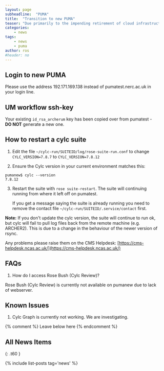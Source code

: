 ```yaml
---
layout: page
subheadline:  "PUMA"
title:  "Transition to new PUMA"
teaser: "Due primarily to the impending retirement of cloud infrastructure within JASMIN we are moving users to a new server called pumanew. Here you will find information on how to log in to the new server and restart any Rose/Cylc suites."
categories:
    - news
tags:
    - news
    - puma
author: ros
#header: no
---
```



## Login to new PUMA

Please use the address 192.171.169.138 instead of pumatest.nerc.ac.uk in your login line.

## UM workflow ssh-key

Your existing `id_rsa_archerum` key has been copied over from pumatest - **DO NOT** generate a new one.

## How to restart a cylc suite

1. Edit the file `~/cylc-run/SUITEID/log/rose-suite-run.conf` to change `CYLC_VERSION=7.8.7` to `CYLC_VERSION=7.8.12`

2. Ensure the Cylc version in your current environment matches this:
~~~
pumanew$ cylc --version
7.8.12
~~~

3. Restart the suite with `rose suite-restart`.  The suite will continuing running from where it left off on pumatest.

    If you get a message saying the suite is already running you need to remove the contact file `~/cylc-run/SUITEID/.service/contact` first.

**Note:** If you don't update the cylc version, the suite will continue to run ok, but cylc will fail to pull log files back from the remote machine (e.g. ARCHER2). This is due to a change in the behaviour of the newer version of rsync.

Any problems please raise them on the CMS Helpdesk: [https://cms-helpdesk.ncas.ac.uk/](https://cms-helpdesk.ncas.ac.uk/)

## FAQs

1. How do I access Rose Bush (Cylc Review)?

  Rose Bush (Cylc Review) is currently not available on pumanew due to lack of webserver.

## Known Issues

1. Cylc Graph is currently not working.  We are investigating.


{% comment %} Leave below here {% endcomment %}
## All News Items
{: .t60 }

{% include list-posts tag='news' %}
